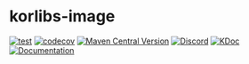 # korlibs-image

<!-- BADGES -->
[![test](https://github.com/korlibs/korlibs-image/actions/workflows/TEST.yml/badge.svg)](https://github.com/korlibs/korlibs-image/actions/workflows/TEST.yml)
[![codecov](https://codecov.io/gh/korlibs/korlibs-image/graph/badge.svg)](https://codecov.io/gh/korlibs/korlibs-image)
[![Maven Central Version](https://img.shields.io/maven-central/v/com.soywiz/korlibs-image)](https://central.sonatype.com/artifact/com.soywiz/korlibs-image)
[![Discord](https://img.shields.io/discord/728582275884908604?logo=discord&label=Discord)](https://discord.korge.org/)
[![KDoc](https://img.shields.io/badge/docs-kdoc-blue)](https://korlibs.github.io/korlibs-image/)
[![Documentation](https://img.shields.io/badge/docs-documentation-purple)](https://docs.korge.org/image/)
<!-- /BADGES -->
